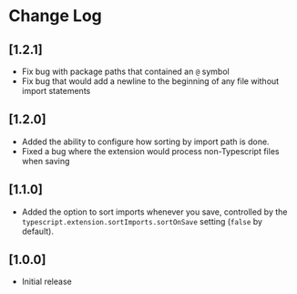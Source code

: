 # Change Log

## [1.2.1]
- Fix bug with package paths that contained an `@` symbol
- Fix bug that would add a newline to the beginning of any file without import statements

## [1.2.0]
- Added the ability to configure how sorting by import path is done.
- Fixed a bug where the extension would process non-Typescript files when saving

## [1.1.0]
- Added the option to sort imports whenever you save, controlled by the `typescript.extension.sortImports.sortOnSave` setting (`false` by default).

## [1.0.0]
- Initial release